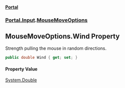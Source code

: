 #### [Portal](index.md 'index')
### [Portal.Input](Portal.Input.md 'Portal.Input').[MouseMoveOptions](MouseMoveOptions.md 'Portal.Input.MouseMoveOptions')

## MouseMoveOptions.Wind Property

Strength pulling the mouse in random directions.

```csharp
public double Wind { get; set; }
```

#### Property Value
[System.Double](https://docs.microsoft.com/en-us/dotnet/api/System.Double 'System.Double')
